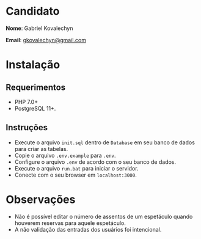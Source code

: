 # Candidato

**Nome**: Gabriel Kovalechyn

**Email**: gkovalechyn@gmail.com

# Instalação
## Requerimentos
* PHP 7.0+
* PostgreSQL 11+.

## Instruções
* Execute o arquivo `init.sql` dentro de `Database` em seu banco de dados para criar as tabelas.
* Copie o arquivo `.env.example` para `.env`.
* Configure o arquivo `.env` de acordo com o seu banco de dados.
* Execute o arquivo `run.bat` para iniciar o servidor.
* Conecte com o seu browser em  `localhost:3000`.

# Observações
* Não é possível editar o número de assentos de um espetáculo quando houverem reservas para aquele espetáculo.
* A não validação das entradas dos usuários foi intencional.
